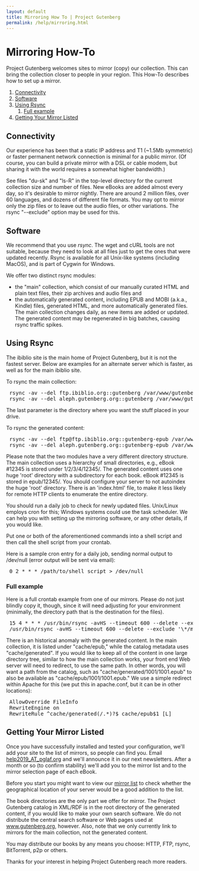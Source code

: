 ```yaml
---
layout: default
title: Mirroring How To | Project Gutenberg
permalink: /help/mirroring.html
---
```


Mirroring How-To
================

<div class="box_shadow">Project Gutenberg welcomes sites to mirror (copy) our collection. This can bring the collection closer to people in your region. This How-To describes how to set up a mirror.</div>

<div class="contents">
<ol>
<li><a href="#Connectivity">Connectivity</a></li>
<li><a href="#Software">Software</a></li>
<li><a href="#Using_Rsync">Using Rsync</a>
<ol class="inner_1"> 
<li><a href="#Full_example">Full example</a></li>
</ol>
</li>
<li><a href="#Getting_Your_Mirror_Listed">Getting Your Mirror Listed</a></li>
</ol>
</div>

## Connectivity
Our experience has been that a static IP address and T1 (~1.5Mb symmetric) or faster permanent network connection is minimal for a public mirror. (Of course, you can build a private mirror with a DSL or cable modem, but sharing it with the world requires a somewhat higher bandwidth.)

See files "du-sk" and "ls-R" in the top-level directory for the current collection size and number of files. New eBooks are added almost every day, so it's desirable to mirror nightly. There are around 2 million files, over 60 languages, and dozens of different file formats. You may opt to mirror only the zip files or to leave out the audio files, or other variations. The rsync "--exclude" option may be used for this. 

## Software
We recommend that you use *rsync*. The wget and cURL tools are not suitable, because they need to look at all files just to get the ones that were updated recently. Rsync is available for all Unix-like systems (including MacOS), and is part of Cygwin for Windows.

We offer two distinct rsync modules: 
- the "main" collection, which consist of our manually curated HTML and plain text files, their zip archives and audio files and
- the automatically generated content, including EPUB and MOBI (a.k.a., Kindle) files, generated HTML, and more automatically generated files.
The main collection changes daily, as new items are added or updated. The generated content may be regenerated in big batches, causing rsync traffic spikes. 

## Using Rsync
The ibiblio site is the main home of Project Gutenberg, but it is not the fastest server. Below are examples for an alternate server which is faster, as well as for the main ibiblio site.

To rsync the main collection: 
<pre>
 rsync -av --del ftp.ibiblio.org::gutenberg /var/www/gutenberg
 rsync -av --del aleph.gutenberg.org::gutenberg /var/www/gutenberg
</pre>

The last parameter is the directory where you want the stuff placed in your drive.

To rsync the generated content: 
<pre>
 rsync -av --del ftp@ftp.ibiblio.org::gutenberg-epub /var/www/gutenberg-generated
 rsync -av --del aleph.gutenberg.org::gutenberg-epub /var/www/gutenberg-generated
</pre>

Please note that the two modules have a very different directory structure. The main collection uses a hierarchy of small directories, e.g., eBook #12345 is stored under 1/2/3/4/12345/. The generated content uses one huge 'root' directory with a subdirectory for each book. eBook #12345 is stored in epub/12345/. You should configure your server to not autoindex the huge 'root' directory. There is an 'index.html' file, to make it less likely for remote HTTP clients to enumerate the entire directory.

You should run a daily job to check for newly updated files. Unix/Linux employs cron for this; Windows systems could use the task scheduler. We can help you with setting up the mirroring software, or any other details, if you would like.

Put one or both of the aforementioned commands into a shell script and then call the shell script from your crontab.

Here is a sample cron entry for a daily job, sending normal output to /dev/null (error output will be sent via email):

<pre>
 0 2 * * * /path/to/shell_script > /dev/null
</pre>

### Full example
Here is a full crontab example from one of our mirrors. Please do not just blindly copy it, though, since it will need adjusting for your environment (minimally, the directory path that is the destination for the files). 
<pre>
 15 4 * * * /usr/bin/rsync -avHS --timeout 600 --delete --exclude 'cache/' aleph.gutenberg.org::gutenberg /data/htdocs/gutenberg > /dev/null ;
 /usr/bin/rsync -avHS --timeout 600 --delete --exclude '\*/mbt-\*' aleph.gutenberg.org::gutenberg-epub /data/htdocs/gutenberg/cache/epub
</pre>

There is an historical anomaly with the generated content. In the main collection, it is listed under "cache/epub," while the catalog metadata uses "cache/generated". If you would like to keep all of the content in one large directory tree, similar to how the main collection works, your front end Web server will need to redirect, to use the same path. In other words, you will want a path from the catalog, such as "cache/generated/1001/1001.epub" to also be available as "cache/epub/1001/1001.epub." We use a simple redirect within Apache for this (we put this in apache.conf, but it can be in other locations):
<pre>
 AllowOverride FileInfo
 RewriteEngine on
 RewriteRule ^cache/generated(/.*)?$ cache/epub$1 [L]
</pre>

## Getting Your Mirror Listed
Once you have successfully installed and tested your configuration, we'll add your site to the list of mirrors, so people can find you. Email [help2019_AT_pglaf.org](mailto:help2019_AT_pglaf.org) and we'll announce it in our next newsletters. After a month or so (to confirm stability) we'll add you to the mirror list and to the mirror selection page of each eBook. 

Before you start you might want to view our [mirror list](//www.gutenberg.org/MIRRORS.ALL) to check whether the geographical location of your server would be a good addition to the list.

The book directories are the only part we offer for mirror. The Project Gutenberg catalog in XML/RDF is in the root directory of the generated content, if you would like to make your own search software. We do not distribute the central search software or Web pages used at www.gutenberg.org, however. Also, note that we only currently link to mirrors for the main collection, not the generated content.

You may distribute our books by any means you choose: HTTP, FTP, rsync, BitTorrent, p2p or others.

Thanks for your interest in helping Project Gutenberg reach more readers. 

